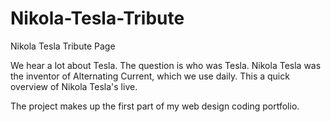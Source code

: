# Nikola-Tesla-Tribute
Nikola Tesla Tribute Page

We hear a lot about Tesla. The question is who was Tesla.
Nikola Tesla was the inventor of Alternating Current, which we use daily.
This a quick overview of Nikola Tesla's live.

The project makes up the first part of my web design coding portfolio.
